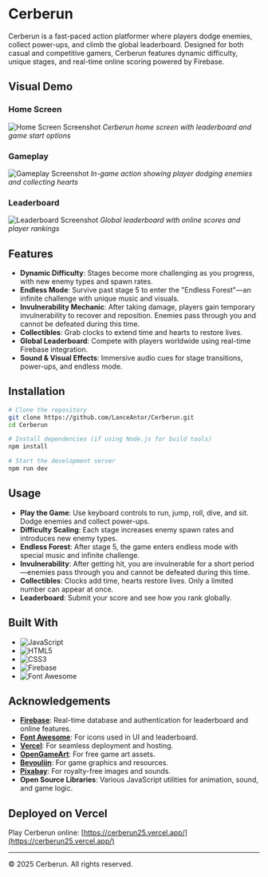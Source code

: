 # Cerberun

Cerberun is a fast-paced action platformer where players dodge enemies, collect power-ups, and climb the global leaderboard. Designed for both casual and competitive gamers, Cerberun features dynamic difficulty, unique stages, and real-time online scoring powered by Firebase.

## Visual Demo

### Home Screen
![Home Screen Screenshot](static/cerberun_screenshots/homepage.jpg)
*Cerberun home screen with leaderboard and game start options*

### Gameplay
![Gameplay Screenshot](static/cerberun_screenshots/gameplay.jpg)
*In-game action showing player dodging enemies and collecting hearts*

### Leaderboard
![Leaderboard Screenshot](static/cerberun_screenshots/leaderboard.jpg)
*Global leaderboard with online scores and player rankings*

## Features

- **Dynamic Difficulty**: Stages become more challenging as you progress, with new enemy types and spawn rates.
- **Endless Mode**: Survive past stage 5 to enter the "Endless Forest"—an infinite challenge with unique music and visuals.
- **Invulnerability Mechanic**: After taking damage, players gain temporary invulnerability to recover and reposition. Enemies pass through you and cannot be defeated during this time.
- **Collectibles**: Grab clocks to extend time and hearts to restore lives.
- **Global Leaderboard**: Compete with players worldwide using real-time Firebase integration.
- **Sound & Visual Effects**: Immersive audio cues for stage transitions, power-ups, and endless mode.

## Installation

```bash
# Clone the repository
git clone https://github.com/LanceAntor/Cerberun.git
cd Cerberun

# Install dependencies (if using Node.js for build tools)
npm install

# Start the development server
npm run dev

```
## Usage

- **Play the Game**: Use keyboard controls to run, jump, roll, dive, and sit. Dodge enemies and collect power-ups.
- **Difficulty Scaling**: Each stage increases enemy spawn rates and introduces new enemy types.
- **Endless Forest**: After stage 5, the game enters endless mode with special music and infinite challenge.
- **Invulnerability**: After getting hit, you are invulnerable for a short period—enemies pass through you and cannot be defeated during this time.
- **Collectibles**: Clocks add time, hearts restore lives. Only a limited number can appear at once.
- **Leaderboard**: Submit your score and see how you rank globally.

## Built With

- ![JavaScript](https://img.shields.io/badge/JavaScript-F7DF1E?style=for-the-badge&logo=javascript&logoColor=black)
- ![HTML5](https://img.shields.io/badge/HTML5-E34F26?style=for-the-badge&logo=html5&logoColor=white)
- ![CSS3](https://img.shields.io/badge/CSS3-1572B6?style=for-the-badge&logo=css3&logoColor=white)
- ![Firebase](https://img.shields.io/badge/Firebase-FFCA28?style=for-the-badge&logo=firebase&logoColor=black)
- ![Font Awesome](https://img.shields.io/badge/Font%20Awesome-528DD7?style=for-the-badge&logo=fontawesome&logoColor=white)

## Acknowledgements

- **[Firebase](https://firebase.google.com/)**: Real-time database and authentication for leaderboard and online features.
- **[Font Awesome](https://fontawesome.com/)**: For icons used in UI and leaderboard.
- **[Vercel](https://vercel.com/)**: For seamless deployment and hosting.
- **[OpenGameArt](https://opengameart.org/)**: For free game art assets.
- **[Bevouliin](https://bevouliin.com/)**: For game graphics and resources.
- **[Pixabay](https://pixabay.com/)**: For royalty-free images and sounds.
- **Open Source Libraries**: Various JavaScript utilities for animation, sound, and game logic.

## Deployed on Vercel

Play Cerberun online: [https://cerberun25.vercel.app/](https://cerberun25.vercel.app/)

---

&copy; 2025 Cerberun. All rights reserved.
